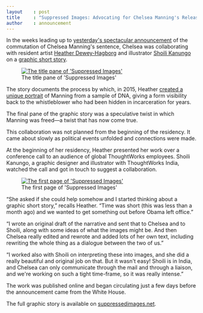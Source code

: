 ```yaml
---
layout    : post
title     : "Suppressed Images: Advocating for Chelsea Manning's Release"
author    : announcement
---
```


In the weeks leading up to [yesterday's spectacular announcement](https://www.nytimes.com/2017/01/17/us/politics/obama-commutes-bulk-of-chelsea-mannings-sentence.html) of the commutation of Chelsea Manning's sentence, Chelsea was collaborating with resident artist [Heather Dewey-Hagborg](http://deweyhagborg.com) and illustrator [Shoili Kanungo](http://www.shoilikanungo.com/) on a [graphic short story](https://suppressedimages.net/).

<figure>
	<a href="https://suppressedimages.net/">
		<img src="/images/posts/2017-01-18-suppressed-images-picturing-chelsea-manning/cover.jpg" alt="The title pane of 'Suppressed Images'" />
	</a>
	<figcaption>The title pane of 'Suppressed Images'</figcaption>
</figure>

The story documents the process by which, in 2015, Heather [created a unique portrait](http://deweyhagborg.com/projects/radical-love) of Manning from a sample of DNA, giving a form visibility back to the whistleblower who had been hidden in incarceration for years.

The final pane of the graphic story was a speculative twist in which Manning was freed&mdash;a twist that has now come true.

<!--excerpt-ends-->

This collaboration was not planned from the beginning of the residency. It came about slowly as political events unfolded and connections were made.

At the beginning of her residency, Heather presented her work over a conference call to an audience of global ThoughtWorks employees. Shoili Kanungo, a graphic designer and illustrator with ThoughtWorks India, watched the call and got in touch to suggest a collaboration.

<figure>
	<a href="https://suppressedimages.net/">
		<img src="/images/posts/2017-01-18-suppressed-images-picturing-chelsea-manning/story-1.jpg" alt="The first page of 'Suppressed Images'" />
	</a>
	<figcaption>The first page of 'Suppressed Images'</figcaption>
</figure>

“She asked if she could help somehow and I started thinking about a graphic short story,” recalls Heather. “Time was short (this was less than a month ago) and we wanted to get something out before Obama left office.”

“I wrote an original draft of the narrative and sent that to Chelsea and to Shoili, along with some ideas of what the images might be. And then Chelsea really edited and rewrote and added lots of her own text, including rewriting the whole thing as a dialogue between the two of us.”

“I worked also with Shoili on interpreting these into images, and she did a really beautiful and original job on that. But it wasn't easy! Shoili is in India, and Chelsea can only communicate through the mail and through a liaison, and we're working on such a tight time-frame, so it was really intense.”

The work was published online and began circulating just a few days before the announcement came from the White House.

The full graphic story is available on [suppressedimages.net](https://suppressedimages.net/).